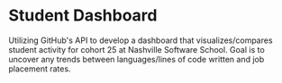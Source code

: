# Student Dashboard
Utilizing GitHub's API to develop a dashboard that visualizes/compares student activity for cohort 25 at Nashville Software School. Goal is to uncover any trends between languages/lines of code written and job placement rates.

